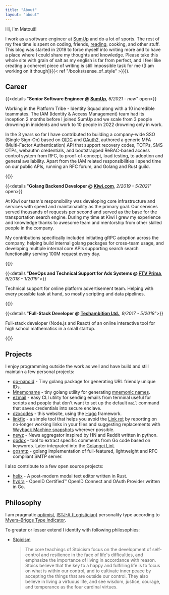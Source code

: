 ```yaml
---
title: "About"
layout: "about"
---
```


Hi, I'm Matouš!

I work as a software engineer at [SumUp](https://sumup.com/) and do a lot of sports.
The rest of my free time is spent on coding, friends, [reading](/books), cooking, and other stuff.
This blog was started in 2019 to force myself into writing more and to have a place where I could share my
thoughts and knowledge. Please take this whole site with grain of salt as my english is far from perfect,
and I feel like creating a coherent piece of writing is still impossible task for me
([I am working on it though]({{< ref "/books/sense_of_style" >}})).

## Career

{{<details "**Senior Software Engineer @ [SumUp](https://sumup.com/)**, _6/2021_ - _now_" open>}}

Working in the Platform Tribe - Identity Squad along with a 10 incredible teammates. The IAM (Identity & Access Management) team had its inception 2 months before I joined SumUp and we scale from 3 people drowning in incidents and work to 10 people in 2022 drowning only in work.

In the 3 years so far I have contributed to building a company-wide SSO (Single Sign-On) based on [OIDC](https://openid.net/connect/) and [OAuth2](https://oauth.net/2/), authored a generic MFA (Multi-Factor Authentication) API that support recovery codes, TOTPs, SMS OTPs, webauthn credentials, and bootstrapped ReBAC-based access control system from RFC, to proof-of-concept, load testing, to adoption and general availability. Apart from the IAM related responsibilities I spend time on our public APIs, running an RFC forum, and Golang and Rust guild.

{{</details>}}

{{<details "**Golang Backend Developer @ [Kiwi.com](https://www.kiwi.com/)**, _2/2019 - 5/2021_" open>}}

At Kiwi our team's responsibility was developing core infrastructure and services with speed and maintainability as the primary goal. Our services served thousands of requests per second and served as the base for the transportation search engine. During my time at Kiwi I grew my experience and knowledge thanks to awesome team and mentorship from other skilled people in the company.

My contributions specifically included initiating gRPC adoption across the company, helping build internal golang packages
for cross-team usage, and developing multiple internal core APIs supporting search search functionality serving 100M request every day.

{{</details>}}

{{<details "**DevOps and Technical Support for Ads Systems @ [FTV Prima](https://www.iprima.cz/)**, _9/2018 - 1/2019_">}}

Technical support for online platform advertisement team. Helping with every possible task at hand, so mostly scripting and data pipelines.

{{</details>}}

{{<details "**Full-Stack Developer @ [Techambition Ltd.](https://en.techambition.com/)**, _9/2017 - 5/2018_">}}

Full-stack developer (Node.js and React) of an online interactive tool for high school mathematics in a small startup.

{{</details>}}

## Projects

I enjoy programming outside the work as well and have build and still maintain
a few personal projects:

* [go-nanoid](https://github.com/matoous/go-nanoid) -
  Tiny golang package for generating URL friendly unique IDs.
* [Mnemoname](https://github.com/matoous/mnemoname) -
  tiny golang utility for generating [mnemonic names](https://web.archive.org/web/20090918202746/http://tothink.com/mnemonic/wordlist.html).
* [ezmail](https://github.com/matoous/ezmail) -
  easy CLI utility for sending emails from terminal useful for scripts and people
  that don't want to set up the default `mail` command that saves credentials
  into secure enclave.
* [dzxcodes](https://github.com/matoous/dzxcodes) -
  this website, using the [Hugo](https://gohugo.io/) framework.
* [linkfix](https://github.com/matoous/linkfix) -
  a simple tool that helps you avoid the [Link rot](https://en.wikipedia.org/wiki/Link_rot)
  by reporting on no-longer working links in your files and suggesting replacements with
  [Wayback Machine snapshots](https://archive.org/web/) wherever possible.
* [newz](https://github.com/matoous/newz) - 
  News aggregator inspired by HN and Reddit written in python.
* [godox](https://github.com/matoous/godox) - 
  tool to extract specific comments from Go code based on keywords.
  Later integrated into the [Golangci Lint](https://github.com/golangci/golangci-lint). 
* [gosmtp](https://github.com/matoous/gosmtp) -
  golang implementation of full-featured, lightweight and RFC compliant SMTP server.

I also contribute to a few open source projects:

* [helix](https://github.com/helix-editor/helix) - A post-modern modal text editor written in Rust.
* [hydra](https://github.com/ory/hydra/) - OpenID Certified™ OpenID Connect and OAuth Provider written in Go.

## Philosophy

I am pragmatic [optimist](https://en.wikipedia.org/wiki/Optimism), [ISTJ-A (Logistician)](https://www.16personalities.com/profiles/b62d4560c6e86)
personality type according to [Myers–Briggs Type Indicator](https://en.wikipedia.org/wiki/Myers%E2%80%93Briggs_Type_Indicator).

To greater or lesser extend I identify with following philosophies:

- [Stoicism](https://en.wikipedia.org/wiki/Stoicism)
  > The core teachings of Stoicism focus on the development of self-control and resilience in the face of life's difficulties, and emphasize the importance of living in accordance with reason. Stoics believe that the key to a happy and fulfilling life is to focus on what is within our control, and to cultivate inner peace by accepting the things that are outside our control. They also believe in living a virtuous life, and see wisdom, justice, courage, and temperance as the four cardinal virtues.
